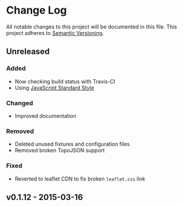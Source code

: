 # Change Log
All notable changes to this project will be documented in this file.
This project adheres to [Semantic Versioning](http://semver.org/).

## Unreleased

### Added
* Now checking build status with Travis-CI
* Using [JavaScript Standard Style](https://github.com/feross/standard)

### Changed
* Improved documentation

### Removed
* Deleted unused fixtures and configuration files
* Removed broken TopoJSON support

### Fixed
* Reverted to leaflet CDN to fix broken `leaflet.css` link

## v0.1.12 - 2015-03-16
